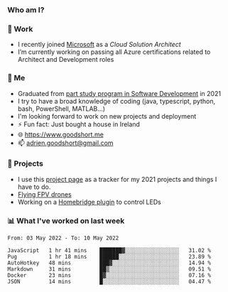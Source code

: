 ### Who am I?

<!--
**goodshort/goodshort** is a ✨ _special_ ✨ repository because its `README.md` (this file) appears on your GitHub profile.
-->
### 💼 Work
- I recently joined [Microsoft](https://www.microsoft.com/) as a _Cloud Solution Architect_
- I’m currently working on passing all Azure certifications related to Architect and Development roles

### 🌱 Me
- Graduated from [part study program in Software Development](https://www.goodshort.me/who-am-i/studies#higher-diploma-in-software-development) in 2021
- I try to have a broad knowledge of coding (java, typescript, python, bash, PowerShell, MATLAB...)
- I'm looking forward to work on new projects and deployment
- ⚡ Fun fact: Just bought a house in Ireland
- 🌐 https://www.goodshort.me
- 📫 adrien.goodshort@gmail.com

### 🚧 Projects

- I use this [project page](https://github.com/users/goodshort/projects/2) as a tracker for my 2021 projects and things I have to do.
- [Flying FPV drones](https://www.youtube.com/watch?v=PdOF5c4RF18&list=PLhU-As_kQhM6L6iwidza6sSdfxEybA7VZ)
- Working on a [Homebridge plugin](https://github.com/goodshort/homebridge-wled-preset) to control LEDs

### 📊 What I've worked on last week

<!--START_SECTION:waka-->

```text
From: 03 May 2022 - To: 10 May 2022

JavaScript   1 hr 41 mins    ███████▓░░░░░░░░░░░░░░░░░   31.02 %
Pug          1 hr 18 mins    ██████░░░░░░░░░░░░░░░░░░░   23.89 %
AutoHotkey   48 mins         ███▓░░░░░░░░░░░░░░░░░░░░░   14.94 %
Markdown     31 mins         ██▒░░░░░░░░░░░░░░░░░░░░░░   09.51 %
Docker       23 mins         █▓░░░░░░░░░░░░░░░░░░░░░░░   07.16 %
JSON         14 mins         █░░░░░░░░░░░░░░░░░░░░░░░░   04.47 %
```

<!--END_SECTION:waka-->
